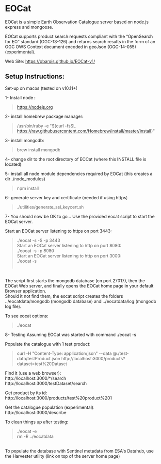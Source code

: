 # EOCat
EOCat is a simple Earth Observation Catalogue server based on node.js express and mongoose.<br>

EOCat supports product search requests compliant with the “OpenSearch for EO” standard (OGC-13-126) and returns search results in the form of an OGC OWS Context document encoded in geoJson (OGC-14-055) (experimental).


Web Site: https://obarois.github.io/EOCat-v1/

## Setup Instructions:

Set-up on macos (tested on v10.11+)

1- Install node :
> https://nodejs.org

2- install homebrew package manager:
> /usr/bin/ruby -e "$(curl -fsSL https://raw.githubusercontent.com/Homebrew/install/master/install)"

3- install mongodb:
> brew install mongodb

4- change dir to the root directory of EOCat (where this INSTALL file is located)

5- install all node module dependencies required by EOCat (this creates a dir ./node_modules)
> npm install

6- generate server key and certificate (needed if using https)
> ./utilities/generate_ssl_keycert.sh


7- You should now be OK to go... Use the provided eocat script to start the EOCat server.<br>

Start an EOCat server listening to https on port 3443: <br>
  > ./eocat -s -S -p 3443<br>
Start an EOCat server listening to http on port 8080: <br>
  > ./eocat -s  -p 8080<br>
Start an EOCat server listening to http on port 3000: <br>
  > ./eocat -s<br><br>
<br>
The script first starts the mongodb database (on port 27017), then the EOCat Web server, and finally opens the EOCat home page in your default Browser application.<br>
Should it not find them, the eocat script creates the folders ../eocatdata/mongodb (mongodb database) and ../eocatdata/log (mongodb log file).<br>

To see eocat options:<br>
>./eocat<br>

8- Testing
Assuming EOCat was started with command ./eocat -s

Populate the catalogue with 1 test product:
> curl -H "Content-Type: application/json" --data @./test-data/testProduct.json http://localhost:3000/products?dataset=test%20Dataset

Find it (use a web browser):<br>
http://localhost:3000/*/search<br>
http://localhost:3000/testDataset/search<br>

Get product by its id:<br>
http://localhost:3000/products/test%20product%201<br>

Get the catalogue population (experimental):<br>
http://localhost:3000/describe<br>

To clean things up after testing:
> ./eocat -e<br/>
> rm -R ../eocatdata
<br/>
To populate the database with Sentinel metadata from ESA's Datahub, use the Harvester utility (link on top of the server home page)


